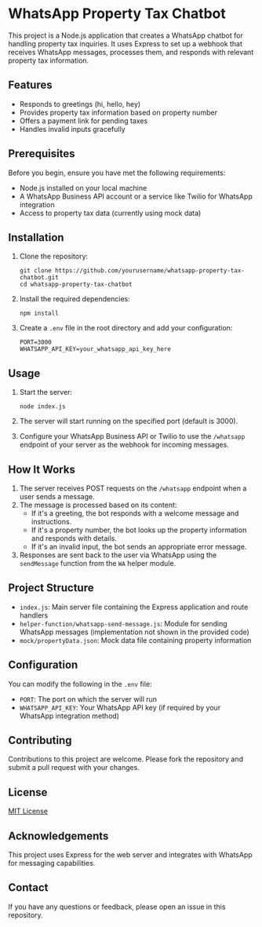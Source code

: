 # WhatsApp Property Tax Chatbot

This project is a Node.js application that creates a WhatsApp chatbot for handling property tax inquiries. It uses Express to set up a webhook that receives WhatsApp messages, processes them, and responds with relevant property tax information.

## Features

- Responds to greetings (hi, hello, hey)
- Provides property tax information based on property number
- Offers a payment link for pending taxes
- Handles invalid inputs gracefully

## Prerequisites

Before you begin, ensure you have met the following requirements:
- Node.js installed on your local machine
- A WhatsApp Business API account or a service like Twilio for WhatsApp integration
- Access to property tax data (currently using mock data)

## Installation

1. Clone the repository:
   ```
   git clone https://github.com/yourusername/whatsapp-property-tax-chatbot.git
   cd whatsapp-property-tax-chatbot
   ```

2. Install the required dependencies:
   ```
   npm install
   ```

3. Create a `.env` file in the root directory and add your configuration:
   ```
   PORT=3000
   WHATSAPP_API_KEY=your_whatsapp_api_key_here
   ```

## Usage

1. Start the server:
   ```
   node index.js
   ```

2. The server will start running on the specified port (default is 3000).

3. Configure your WhatsApp Business API or Twilio to use the `/whatsapp` endpoint of your server as the webhook for incoming messages.

## How It Works

1. The server receives POST requests on the `/whatsapp` endpoint when a user sends a message.
2. The message is processed based on its content:
   - If it's a greeting, the bot responds with a welcome message and instructions.
   - If it's a property number, the bot looks up the property information and responds with details.
   - If it's an invalid input, the bot sends an appropriate error message.
3. Responses are sent back to the user via WhatsApp using the `sendMessage` function from the `WA` helper module.

## Project Structure

- `index.js`: Main server file containing the Express application and route handlers
- `helper-function/whatsapp-send-message.js`: Module for sending WhatsApp messages (implementation not shown in the provided code)
- `mock/propertyData.json`: Mock data file containing property information

## Configuration

You can modify the following in the `.env` file:
- `PORT`: The port on which the server will run
- `WHATSAPP_API_KEY`: Your WhatsApp API key (if required by your WhatsApp integration method)

## Contributing

Contributions to this project are welcome. Please fork the repository and submit a pull request with your changes.

## License

[MIT License](LICENSE)

## Acknowledgements

This project uses Express for the web server and integrates with WhatsApp for messaging capabilities.

## Contact

If you have any questions or feedback, please open an issue in this repository.